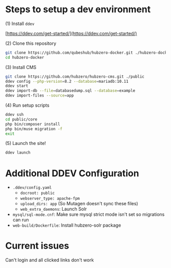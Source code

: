 # Steps to setup a dev environment

(1) Install `ddev`

[https://ddev.com/get-started/](https://ddev.com/get-started/)

(2) Clone this repository

```bash
git clone https://github.com/qubeshub/hubzero-docker.git ./hubzero-docker
cd hubzero-docker
```

(3) Install CMS

```bash
git clone https://github.com/hubzero/hubzero-cms.git ./public
ddev config --php-version=8.2 --database=mariadb:10.11
ddev start
ddev import-db --file=databasedump.sql --database=example
ddev import-files --source=app
```

(4) Run setup scripts

```bash
ddev ssh
cd public/core
php bin/composer install
php bin/muse migration -f
exit
```

(5) Launch the site!

```bash
ddev launch
```

# Additional DDEV Configuration

- `.ddev/config.yaml`
  - `docroot: public`
  - `webserver_type: apache-fpm`
  - `upload_dirs: app` (So Mutagen doesn't sync these files)
  - `web_extra_daemons`: Launch Solr
- `mysql/sql-mode.cnf`: Make sure mysql strict mode isn't set so migrations can run
- `web-build/Dockerfile`: Install hubzero-solr package

# Current issues

Can't login and all clicked links don't work


